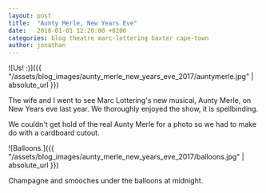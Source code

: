 ```yaml
---
layout: post
title:  "Aunty Merle, New Years Eve"
date:   2018-01-01 12:20:00 +0200
categories: blog theatre marc-lottering baxter cape-town
author: jonathan
---
```

![Us! :)]({{ "/assets/blog_images/aunty_merle_new_years_eve_2017/auntymerle.jpg" | absolute_url }})

The wife and I went to see Marc Lottering's new musical, Aunty Merle, on New Years eve last year. We thoroughly enjoyed the show, it is spellbinding.

We couldn't get hold of the real Aunty Merle for a photo so we had to make do with a cardboard cutout.

![Balloons.]({{ "/assets/blog_images/aunty_merle_new_years_eve_2017/balloons.jpg" | absolute_url }})

Champagne and smooches under the balloons at midnight. 
